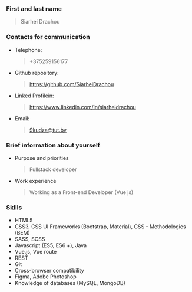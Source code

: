 ### First and last name
  > Siarhei Drachou
### Contacts for communication
- Telephone:
  > +375259156177
- Github repository:
  > https://github.com/SiarheiDrachou
- Linked Profilein:
  > https://www.linkedin.com/in/siarheidrachou
- Email:
  > 9kudza@tut.by
### Brief information about yourself
- Purpose and priorities
  > Fullstack developer
- Work experience
  > Working as a Front-end Developer (Vue js)
### Skills
- HTML5
- CSS3, CSS UI Frameworks (Bootstrap, Material), CSS - Methodologies (BEM)
- SASS, SCSS
- Javascript (ES5, ES6 +), Java
- Vue.js, Vue route
- REST
- Git
- Cross-browser compatibility
- Figma, Adobe Photoshop
- Knowledge of databases (MySQL, MongoDB)